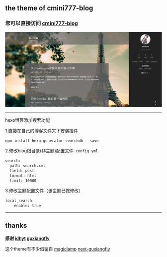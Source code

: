## the theme of cmini777-blog ##

### 您可以直接访问 [cmini777-blog](https://cmini777.gitee.io/)

![blog-theme-mala](https://raw.githubusercontent.com/CMINI777/next-minichn/master/source/myimg/show.png)

---

hexo博客添加搜索功能

1.直接在自己的博客文件夹下安装插件
```
npm install hexo-generator-searchdb --save

```
2.修改blog根目录(非主题)配置文件`_config.yml`
```
search:
  path: search.xml
  field: post
  format: html
  limit: 10000

```
3.修改主题配置文件（该主题已做修改）
```
local_search:
    enable: true

```

-----


## thanks
**感谢   [idhyt](https://github.com/idhyt)   [guxiangfly](https://github.com/GuXiangFly)**

这个theme有不少借鉴自
[magiclamp](https://github.com/idhyt/hexo-theme-next/tree/magiclamp)
[next-guxiangfly](https://github.com/GuXiangFly/next-guxiangfly)
